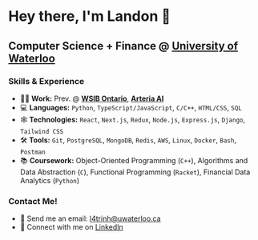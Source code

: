 # Hey there, I'm Landon 👋
## Computer Science + Finance @ <a href="https://uwaterloo.ca/computing-financial-management/">University of Waterloo</a>

### Skills & Experience
- 👨‍💻 **Work:** Prev. @ <a href="https://www.wsib.ca/en">**WSIB Ontario**</a>, <a href="https://www.arteria.ai/">**Arteria AI**</a>
- 💻 **Languages:** `Python`, `TypeScript/JavaScript`, `C/C++`, `HTML/CSS`, `SQL`
- 🕸️ **Technologies:** `React`, `Next.js`, `Redux`, `Node.js`, `Express.js`, `Django`, `Tailwind CSS`
- 🛠️ **Tools:** `Git`, `PostgreSQL`, `MongoDB`, `Redis`, `AWS`, `Linux`, `Docker`, `Bash`, `Postman`
- 📚 **Coursework:** Object-Oriented Programming (`C++`), Algorithms and Data Abstraction (`C`), Functional Programming (`Racket`), Financial Data Analytics (`Python`)

### Contact Me!
- 📧 Send me an email: l4trinh@uwaterloo.ca
- 🔗 Connect with me on <a href="https://www.linkedin.com/in/landontrinh/">LinkedIn</a>
